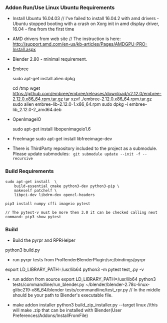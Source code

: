 ### Addon Run/Use Linux Ubuntu Requirements

- Install Ubuntu 16.04.03 
    // I've failed to install 16.04.2 with amd drivers - Ubuntu stopped booting with a crash on Xorg init in amd display driver, 16.04 - fine from the first time

- AMD drivers from web site
    // The instruction is here: http://support.amd.com/en-us/kb-articles/Pages/AMDGPU-PRO-Install.aspx 

- Blender 2.80 - minimal requirement. 
    
- Embree

    sudo apt-get install alien dpkg

    cd /tmp
    wget https://github.com/embree/embree/releases/download/v2.12.0/embree-2.12.0.x86_64.rpm.tar.gz
    tar xzvf ./embree-2.12.0.x86_64.rpm.tar.gz
    sudo alien embree-lib-2.12.0-1.x86_64.rpm
    sudo dpkg -i embree-lib_2.12.0-2_amd64.deb

- OpenImageIO

    sudo apt-get install libopenimageio1.6

- FreeImage
    sudo apt-get install libfreeimage-dev

- There is ThirdParty repository included to the project as a submodule. Please update submodules:
` git submodule update --init -f --recursive`


### Build Requirements

	sudo apt-get install  \
		build-essential cmake python3-dev python3-pip \
		makeself patchelf \
		libpci-dev libdrm-dev opencl-headers

	pip3 install numpy cffi imageio pytest

	// The pytest-v must be more then 3.0 it can be checked calling next command: pip3 show pytest


### Build

- Build the pyrpr and RPRHelper

python3 build.py

- run pyrpr tests from ProRenderBlenderPlugin/src/bindings/pyrpr

export LD_LIBRARY_PATH=/usr/lib64
python3 -m pytest test_.py -v

- run addon from source
export LD_LIBRARY_PATH=/usr/lib64
python3 tests/commandline/run_blender.py ~/blender/blender-2.78c-linux-glibc219-x86_64/blender tests/commandline/test_rpr.py
// In the middle should be your path to Blender's executable file.

- make addon installer
python3 build_zip_installer.py --target linux
//this will make .zip that can be installed with Blender(User Preferences/Addons/InstallFromFile)
